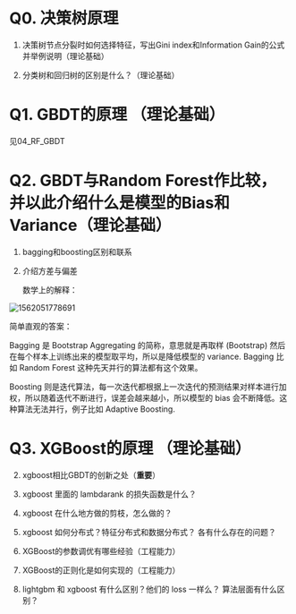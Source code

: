 # Q0. 决策树原理

1. 决策树节点分裂时如何选择特征，写出Gini index和Information Gain的公式并举例说明（理论基础）

2. 分类树和回归树的区别是什么？（理论基础）




# Q1. GBDT的原理 （理论基础）

见04_RF_GBDT



# Q2. GBDT与Random Forest作比较，并以此介绍什么是模型的Bias和Variance（理论基础）

1. bagging和boosting区别和联系

2. 介绍方差与偏差

   数学上的解释：

![1562051778691](F:\src\machine-learning-notes-master\part1-ch04-GBM\images\1562051778691.png)



简单直观的答案：

Bagging 是 Bootstrap Aggregating 的简称，意思就是再取样 (Bootstrap) 然后在每个样本上训练出来的模型取平均，所以是降低模型的 variance. Bagging 比如 Random Forest 这种先天并行的算法都有这个效果。

Boosting 则是迭代算法，每一次迭代都根据上一次迭代的预测结果对样本进行加权，所以随着迭代不断进行，误差会越来越小，所以模型的 bias 会不断降低。这种算法无法并行，例子比如 Adaptive Boosting.

# 

# Q3. XGBoost的原理 （理论基础）

2. xgboost相比GBDT的创新之处（**重要**）
3. xgboost 里面的 lambdarank 的损失函数是什么？
4. xgboost 在什么地方做的剪枝，怎么做的？
5. xgboost 如何分布式？特征分布式和数据分布式？ 各有什么存在的问题？
6. XGBoost的参数调优有哪些经验（工程能力）

7. XGBoost的正则化是如何实现的（工程能力）

8. lightgbm 和 xgboost 有什么区别？他们的 loss 一样么？ 算法层面有什么区别？